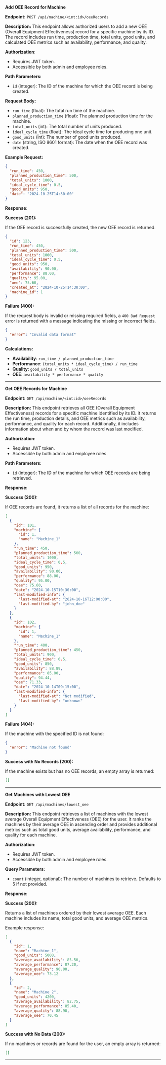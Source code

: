 **Add OEE Record for Machine**

**Endpoint:**
`POST /api/machine/<int:id>/oeeRecords`

**Description:**
This endpoint allows authorized users to add a new OEE (Overall Equipment Effectiveness) record for a specific machine by its ID. The record includes run time, production time, total units, good units, and calculated OEE metrics such as availability, performance, and quality.

**Authorization:**

- Requires JWT token.
- Accessible by both admin and employee roles.

**Path Parameters:**

- `id` (integer): The ID of the machine for which the OEE record is being created.

**Request Body:**

- `run_time` (float): The total run time of the machine.
- `planned_production_time` (float): The planned production time for the machine.
- `total_units` (int): The total number of units produced.
- `ideal_cycle_time` (float): The ideal cycle time for producing one unit.
- `good_units` (int): The number of good units produced.
- `date` (string, ISO 8601 format): The date when the OEE record was created.

**Example Request:**

```json
{
  "run_time": 450,
  "planned_production_time": 500,
  "total_units": 1000,
  "ideal_cycle_time": 0.5,
  "good_units": 950,
  "date": "2024-10-25T14:30:00"
}
```

**Response:**

**Success (201):**

If the OEE record is successfully created, the new OEE record is returned:

```json
{
  "id": 123,
  "run_time": 450,
  "planned_production_time": 500,
  "total_units": 1000,
  "ideal_cycle_time": 0.5,
  "good_units": 950,
  "availability": 90.00,
  "performance": 88.00,
  "quality": 95.00,
  "oee": 75.60,
  "created_at": "2024-10-25T14:30:00",
  "machine_id": 1
}
```

**Failure (400):**

If the request body is invalid or missing required fields, a `400 Bad Request` error is returned with a message indicating the missing or incorrect fields.

```json
{
  "error": "Invalid data format"
}
```

**Calculations:**

- **Availability**: `run_time / planned_production_time`
- **Performance**: `(total_units * ideal_cycle_time) / run_time`
- **Quality**: `good_units / total_units`
- **OEE**: `availability * performance * quality`

---
**Get OEE Records for Machine**

**Endpoint:**
`GET /api/machine/<int:id>/oeeRecords`

**Description:**
This endpoint retrieves all OEE (Overall Equipment Effectiveness) records for a specific machine identified by its ID. It returns the run time, production details, and OEE metrics such as availability, performance, and quality for each record. Additionally, it includes information about when and by whom the record was last modified.

**Authorization:**

- Requires JWT token.
- Accessible by both admin and employee roles.

**Path Parameters:**

- `id` (integer): The ID of the machine for which OEE records are being retrieved.

**Response:**

**Success (200):**

If OEE records are found, it returns a list of all records for the machine:

```json
[
  {
    "id": 101,
    "machine": {
      "id": 1,
      "name": "Machine_1"
    },
    "run_time": 450,
    "planned_production_time": 500,
    "total_units": 1000,
    "ideal_cycle_time": 0.5,
    "good_units": 950,
    "availability": 90.00,
    "performance": 88.00,
    "quality": 95.00,
    "oee": 75.60,
    "date": "2024-10-15T10:30:00",
    "last-modified-info": {
      "last-modified-at": "2024-10-16T12:00:00",
      "last-modified-by": "john_doe"
    }
  },
  {
    "id": 102,
    "machine": {
      "id": 1,
      "name": "Machine_1"
    },
    "run_time": 400,
    "planned_production_time": 450,
    "total_units": 900,
    "ideal_cycle_time": 0.5,
    "good_units": 850,
    "availability": 88.89,
    "performance": 85.00,
    "quality": 94.44,
    "oee": 71.33,
    "date": "2024-10-14T09:15:00",
    "last-modified-info": {
      "last-modified-at": "Not modified",
      "last-modified-by": "unknown"
    }
  }
]
```

**Failure (404):**

If the machine with the specified ID is not found:

```json
{
  "error": "Machine not found"
}
```

**Success with No Records (200):**

If the machine exists but has no OEE records, an empty array is returned:

```json
[]
```
---
**Get Machines with Lowest OEE**

**Endpoint:**
`GET /api/machines/lowest_oee`

**Description:**
This endpoint retrieves a list of machines with the lowest average Overall Equipment Effectiveness (OEE) for the user. It ranks the machines by their average OEE in ascending order and provides additional metrics such as total good units, average availability, performance, and quality for each machine.

**Authorization:**

- Requires JWT token.
- Accessible by both admin and employee roles.

**Query Parameters:**

- `count` (integer, optional): The number of machines to retrieve. Defaults to 5 if not provided.

**Response:**

**Success (200):**

Returns a list of machines ordered by their lowest average OEE. Each machine includes its name, total good units, and average OEE metrics.

Example response:

```json
[
  {
    "id": 1,
    "name": "Machine_1",
    "good_units": 5000,
    "average_availability": 85.50,
    "average_performance": 87.20,
    "average_quality": 90.00,
    "average_oee": 73.12
  },
  {
    "id": 2,
    "name": "Machine_2",
    "good_units": 4200,
    "average_availability": 82.75,
    "average_performance": 85.40,
    "average_quality": 88.90,
    "average_oee": 70.45
  }
]
```

**Success with No Data (200):**

If no machines or records are found for the user, an empty array is returned:

```json
[]
```
---
